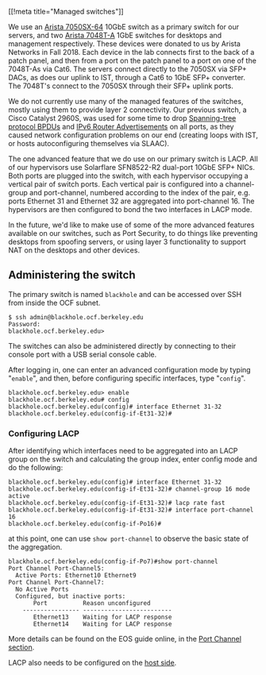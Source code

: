 [[!meta title="Managed switches"]]

We use an [Arista 7050SX-64][primary-switch] 10GbE switch as a primary switch
for our servers, and two [Arista 7048T-A][secondary-switch] 1GbE switches for
desktops and management respectively. These devices were donated to us by
Arista Networks in Fall 2018. Each device in the lab connects first to the back
of a patch panel, and then from a port on the patch panel to a port on one of
the 7048T-As via Cat6. The servers connect directly to the 7050SX via SFP+ DACs,
as does our uplink to IST, through a Cat6 to 1GbE SFP+ converter. The 7048T's
connect to the 7050SX through their SFP+ uplink ports.

We do not currently use many of the managed features of the switches, mostly using
them to provide layer 2 connectivity. Our previous switch, a Cisco Catalyst 2960S,
was used for some time to drop [Spanning-tree protocol BPDUs][stp] and [IPv6 Router Advertisements][ipv6-ra]
on all ports, as they caused network configuration problems on our end (creating loops
with IST, or hosts autoconfiguring themselves via SLAAC).

The one advanced feature that we do use on our primary switch is LACP. All of our
hypervisors use Solarflare SFN8522-R2 dual-port 10GbE SFP+ NICs. Both ports are plugged
into the switch, with each hypervisor occupying a vertical pair of switch ports. Each
vertical pair is configured into a channel-group and port-channel, numbered according
to the index of the pair, e.g. ports Ethernet 31 and Ethernet 32 are aggregated into
port-channel 16. The hypervisors are then configured to bond the two interfaces in LACP mode.

In the future, we'd like to make use of some of the more advanced features
available on our switches, such as Port Security, to do things like preventing
desktops from spoofing servers, or using layer 3 functionality to support NAT on
the desktops and other devices.

## Administering the switch

The primary switch is named `blackhole` and can be accessed over SSH from inside
the OCF subnet.

```
$ ssh admin@blackhole.ocf.berkeley.edu
Password:
blackhole.ocf.berkeley.edu>  
```

The switches can also be administered directly by connecting to their console port
with a USB serial console cable.

After logging in, one can enter an advanced configuration mode by typing "`enable`",
and then, before configuring specific interfaces, type "`config`".

```
blackhole.ocf.berkeley.edu> enable
blackhole.ocf.berkeley.edu# config
blackhole.ocf.berkeley.edu(config)# interface Ethernet 31-32
blackhole.ocf.berkeley.edu(config-if-Et31-32)#
```

### Configuring LACP

After identifying which interfaces need to be aggregated into an LACP group on the
switch and calculating the group index, enter config mode and do the following:

```
blackhole.ocf.berkeley.edu(config)# interface Ethernet 31-32
blackhole.ocf.berkeley.edu(config-if-Et31-32)# channel-group 16 mode active
blackhole.ocf.berkeley.edu(config-if-Et31-32)# lacp rate fast
blackhole.ocf.berkeley.edu(config-if-Et31-32)# interface port-channel 16
blackhole.ocf.berkeley.edu(config-if-Po16)#
```

at this point, one can use `show port-channel` to observe the basic state of the
aggregation.

```
blackhole.ocf.berkeley.edu(config-if-Po7)#show port-channel
Port Channel Port-Channel5:
  Active Ports: Ethernet10 Ethernet9
Port Channel Port-Channel7:
  No Active Ports
  Configured, but inactive ports:
       Port          Reason unconfigured  
    ---------------- -------------------------
       Ethernet13    Waiting for LACP response
       Ethernet14    Waiting for LACP response

```

More details can be found on the EOS guide online, in the [Port Channel section][lacp-guide].

LACP also needs to be configured on the [host side][lacp-setup].

[primary-switch]: https://www.arista.com/assets/data/pdf/Datasheets/7050SX-128_64_Datasheet.pdf
[secondary-switch]: https://www.arista.com/assets/data/pdf/Datasheets/7048T-A_DataSheet.pdf
[stp]: https://en.wikipedia.org/wiki/Bridge_Protocol_Data_Unit
[ipv6-ra]: https://en.wikipedia.org/wiki/Neighbor_Discovery_Protocol
[bsecure]: https://bsecure.berkeley.edu
[lacp-guide]: https://www.arista.com/en/um-eos/eos-port-channels-and-lacp
[lacp-setup]: https://www.ocf.berkeley.edu/docs/staff/procedures/setting-up-bridging-and-link-aggregation

